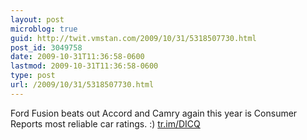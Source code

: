 ```yaml
---
layout: post
microblog: true
guid: http://twit.vmstan.com/2009/10/31/5318507730.html
post_id: 3049758
date: 2009-10-31T11:36:58-0600
lastmod: 2009-10-31T11:36:58-0600
type: post
url: /2009/10/31/5318507730.html
---
```

Ford Fusion beats out Accord and Camry again this year is Consumer Reports most reliable car ratings. :) [tr.im/DICQ](http://tr.im/DICQ)
